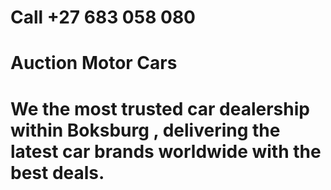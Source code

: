 # Call +27 683 058 080
# Auction Motor Cars 
# We the most trusted car dealership within Boksburg , delivering the latest car brands worldwide with the best deals.
